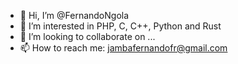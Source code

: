 - 👋 Hi, I’m @FernandoNgola
- 👀 I’m interested in PHP, C, C++, Python and Rust
- 💞️ I’m looking to collaborate on ...
- 📫 How to reach me: jambafernandofr@gmail.com

<!---
FernandoNgola/FernandoNgola is a ✨ special ✨ repository because its `README.md` (this file) appears on your GitHub profile.
You can click the Preview link to take a look at your changes.
--->
